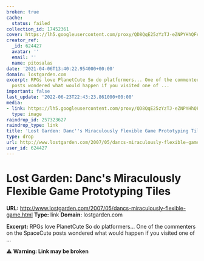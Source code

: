 ```yaml
---
broken: true
cache:
  status: failed
collection_id: 17452361
cover: https://lh5.googleusercontent.com/proxy/QD8QqE25zYzTJ-eZNPYHhQFeXd59kz0wyV0_LaOyM3JjG6YF9yuMno8h-V-3bQkNAJTJR-ESopCvE4Tpamdf3n35l1uB335jx9c7fWWSb1hCZdI=w1200-h630-p-k-no-nu
creator_ref:
  _id: 624427
  avatar: ''
  email: ''
  name: pitosalas
date: '2021-04-06T13:40:22.954000+00:00'
domain: lostgarden.com
excerpt: RPGs love PlanetCute So do platformers... One of the commenters on the SpaceCute
  posts wondered what would happen if you visited one of ...
important: false
last_update: '2022-06-23T22:43:23.861000+00:00'
media:
- link: https://lh5.googleusercontent.com/proxy/QD8QqE25zYzTJ-eZNPYHhQFeXd59kz0wyV0_LaOyM3JjG6YF9yuMno8h-V-3bQkNAJTJR-ESopCvE4Tpamdf3n35l1uB335jx9c7fWWSb1hCZdI=w1200-h630-p-k-no-nu
  type: image
raindrop_id: 257323627
raindrop_type: link
title: 'Lost Garden: Danc''s Miraculously Flexible Game Prototyping Tiles'
type: drop
url: http://www.lostgarden.com/2007/05/dancs-miraculously-flexible-game.html
user_id: 624427
---
```


# Lost Garden: Danc's Miraculously Flexible Game Prototyping Tiles

**URL:** http://www.lostgarden.com/2007/05/dancs-miraculously-flexible-game.html
**Type:** link
**Domain:** lostgarden.com

**Excerpt:** RPGs love PlanetCute So do platformers... One of the commenters on the SpaceCute posts wondered what would happen if you visited one of ...

⚠️ **Warning: Link may be broken**
